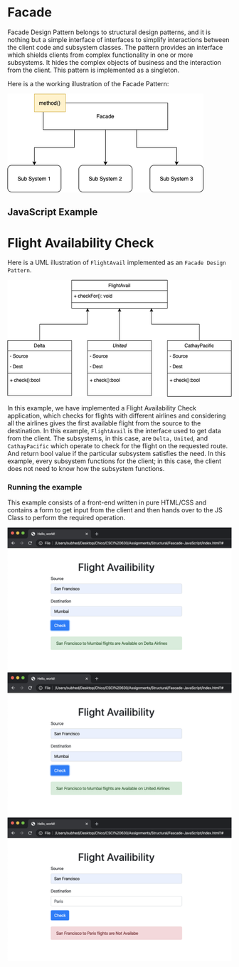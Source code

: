 # Facade

Facade Design Pattern belongs to structural design patterns, and it is nothing but a simple interface of interfaces to simplify interactions between the client code and subsystem classes. The pattern provides an interface which shields clients from complex functionality in one or more subsystems. It hides the complex objects of business and the interaction from the client. This pattern is implemented as a singleton.

Here is a the working illustration of the Facade Pattern:

<img src="Facade.png">

## JavaScript Example

# Flight Availability Check

Here is a UML illustration of `FlightAvail` implemented as an `Facade Design Pattern`.

<img src="Facade_UML.png">

In this example, we have implemented a Flight Availability Check application, which checks for flights with different airlines and considering all the airlines gives the first available flight from the source to the destination. In this example, `FlightAvail` is the interface used to get data from the client. The subsystems, in this case, are `Delta,` `United`, and `CathayPacific` which operate to check for the flight on the requested route. And return bool value if the particular subsystem satisfies the need. In this example, every subsystem functions for the client; in this case, the client does not need to know how the subsystem functions.

### Running the example

This example consists of a front-end written in pure HTML/CSS and contains a form to get input from the client and then hands over to the JS Class to perform the required operation.

<img src="S1.png">
<img src="S2.png">
<img src="S3.png">

